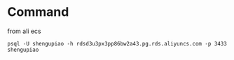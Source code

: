 # Command

from ali ecs

```
psql -U shengupiao -h rdsd3u3px3pp86bw2a43.pg.rds.aliyuncs.com -p 3433 shengupiao
```